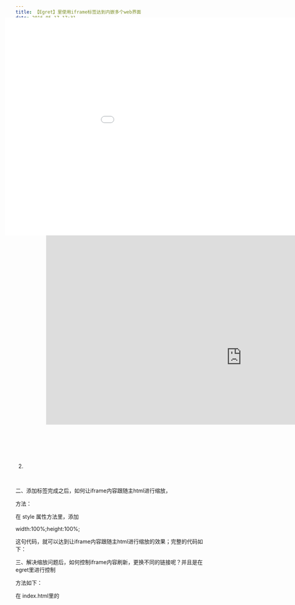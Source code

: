 ```yaml
---
title: 【Egret】里使用iframe标签达到内嵌多个web界面
date: 2016-05-17 17:31
categories:
- HTML5
tags:
- Egret
---
```


目的：Egret里使用iframe标签达到内嵌多个web界面，模式相当于主swf调用N个子swf的效果； <!-- more -->

目前在做项目过程中，在使用iframe的时候，碰到了一些功能需求，以及解决方法如下：



一、.在index.html里添加iframe标签，

在index.html的<body>标签下，添加iframe标签，包括：路径，宽，高，坐标X，Y，是否出现滚动条，等属性；

想要详细了解其意思的话，请阅读 http://www.w3school.com.cn/tags/tag_iframe.asp


有两种方法：

1.

<style type="text/css"> 
.wrapper
 { width:1104px; height:570px; margin:100px 30px; overflow:hidden; position:relative; }
 .iframe { width:1024px;height:768px; position:absolute; top:10px; left:50px; }
 </style> 
<div class="wrapper"> 
<iframe class="iframe" src="http://www.baidu.com" scrolling="no" frameborder="0">
 </iframe>
 </div>

2.

<iframe id="page1" width=1104 height=570 frameborder=0 scrolling=auto src="resource/assets/Html/Mobile/index.html?v=<?=$ver?>" style="position: absolute; top: 100px; left: 200px;"></iframe>
 

二、添加标签完成之后，如何让iframe内容跟随主html进行缩放，

方法：

在 style 属性方法里，添加

width:100%;height:100%;

这句代码，就可以达到让iframe内容跟随主html进行缩放的效果；完整的代码如下：

 <iframe id="page1" width=1104 height=570 frameborder=0 scrolling=auto src="" style="width:50%;height:50%; position: absolute; top: 0px; left: 0px;"></iframe>



三、解决缩放问题后，如何控制iframe内容刷新，更换不同的链接呢？并且是在egret里进行控制

方法如下：

在 index.html里的<script>标签下，添加 函数，用来根据情况设定 iframe的src（可以考察：[http://www.cnblogs.com/fanyf/p/3651523.html](http://www.cnblogs.com/fanyf/p/3651523.html)）

function setPage(bool)
{
    if(bool == false)
    {
        var bgm = document.getElementById('page1');
        var name = "resource/assets/Html/PC/index.html?v=<?=$ver?>";
        bgm.src = name;
    }else
    {
        var bgm = document.getElementById('page1');
        var name = "resource/assets/Html/Mobile/index.html?v=<?=$ver?>";
        bgm.src = name;
    }
}

然后在egret代码里对这个函数进行引用，其方法如下：

window["setPage"](true);

到这步，基本功能就完成了；



四、但是有时候想清除iframe的内容，让他为空，隐藏，该怎么做呢？

方法如下：

需要把iframe的src设为空，页面就不会显示了，不过设为空之后，会出现一个404提示，我目前解决方法是添加一句  bgm.visible = false;不过这方法在chrome里能执行，在ie里没有效果

var bgm = document.getElementById('page1');
var name = " ";
bgm.src = name;
bgm.visible = false;
